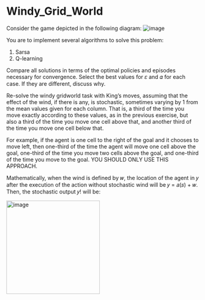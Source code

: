 # Windy_Grid_World

Consider the game depicted in the following diagram:
![image](https://user-images.githubusercontent.com/101424965/200913226-76bee01b-d85b-4de7-a3f0-615a0b3323c6.png)

You are to implement several algorithms to solve this problem:
1. Sarsa
2. Q-learning

Compare all solutions in terms of the optimal policies and episodes necessary for convergence. Select
the best values for 𝜀 and 𝛼 for each case. If they are different, discuss why.

Re-solve the windy gridworld task with King’s moves, assuming that the effect of the wind, if there is
any, is stochastic, sometimes varying by 1 from the mean values given for each column. That is, a third
of the time you move exactly according to these values, as in the previous exercise, but also a third of
the time you move one cell above that, and another third of the time you move one cell below that.

For example, if the agent is one cell to the right of the goal and it chooses to move left, then one-third of
the time the agent will move one cell above the goal, one-third of the time you move two cells above
the goal, and one-third of the time you move to the goal. YOU SHOULD ONLY USE THIS APPROACH.

Mathematically, when the wind is defined by 𝑤, the location of the agent in 𝑦 after the execution of the
action without stochastic wind will be 𝑦 = 𝑎(𝑠) + 𝑤. Then, the stochastic output 𝑦! will be:

<img width="244" alt="image" src="https://user-images.githubusercontent.com/101424965/200913460-6c607a68-d01c-4f66-91bf-5a3b686c88b1.png">
